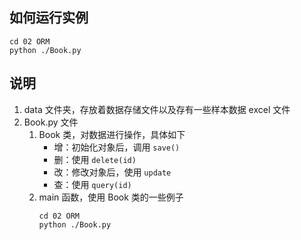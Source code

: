 ## 如何运行实例
```angular2
cd 02 ORM
python ./Book.py
```

## 说明
1. data 文件夹，存放着数据存储文件以及存有一些样本数据 excel 文件
2. Book.py 文件
    1. Book 类，对数据进行操作，具体如下
        * 增：初始化对象后，调用 `save()`
        * 删：使用 `delete(id)`
        * 改：修改对象后，使用 `update`
        * 查：使用 `query(id)`
    2. main 函数，使用 Book 类的一些例子
        ```angular2
       cd 02 ORM
       python ./Book.py
        ```